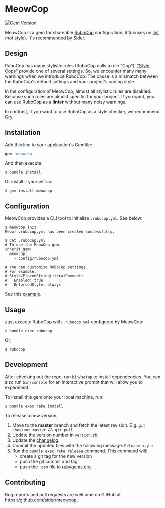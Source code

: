 # MeowCop

[![Gem Version](https://badge.fury.io/rb/meowcop.svg)](https://badge.fury.io/rb/meowcop)

MeowCop is a gem for shareable [RuboCop](https://rubocop.org) configuration, it focuses on [lint](https://en.wikipedia.org/wiki/Lint_(software)) (not style).
It's recommended by [Sider](https://sider.review).

## Design

RuboCop has many stylistic rules (RuboCop calls a rule "Cop"). ["Style Cops"](https://docs.rubocop.org/rubocop/cops_style.html) provide one of several settings.
So, we encounter many many warnings when we introduce RuboCop. The cause is a mismatch between the RuboCop's default settings and your project's coding style.

In the configuration of MeowCop, almost all stylistic rules are disabled. Because such rules are almost specific for your project.
If you want, you can use RuboCop as a **linter** without many noisy warnings.

In contrast, if you want to use RuboCop as a style checker, we recommend [Gry](https://github.com/pocke/gry).

## Installation

Add this line to your application's Gemfile:

```ruby
gem 'meowcop'
```

And then execute:

```console
$ bundle install
```

Or install it yourself as:

```console
$ gem install meowcop
```

## Configuration

MeowCop provides a CLI tool to initialize `.rubocop.yml`. See below:

```console
$ meowcop init
Meow! .rubocop.yml has been created successfully.

$ cat .rubocop.yml
# To use the MeowCop gem.
inherit_gem:
  meowcop:
    - config/rubocop.yml

# You can customize RuboCop settings.
# For example.
# Style/FrozenStringLiteralComment:
#   Enabled: true
#   EnforcedStyle: always
```

See this [example](examples/.rubocop.yml).

## Usage

Just execute RuboCop with `.rubocop.yml` configured by MeowCop:

```console
$ bundle exec rubocop
```

Or,

```console
$ rubocop
```

## Development

After checking out the repo, run `bin/setup` to install dependencies. You can also run `bin/console` for an interactive prompt that will allow you to experiment.

To install this gem onto your local machine, run:

```console
$ bundle exec rake install
```

To release a new version,

1. Move to the **master** branch and fetch the latest revision. E.g. `git checkout master && git pull`
2. Update the version number in [`version.rb`](lib/meowcop/version.rb).
3. Update the [changelog](CHANGELOG.md).
4. Commit the updated files with the following message: `Release x.y.z`
5. Run the `bundle exec rake release` command. This command will:
    - create a git tag for the new version
    - push the git commit and tag
    - push the `.gem` file to [rubygems.org](https://rubygems.org)

## Contributing

Bug reports and pull requests are welcome on GitHub at <https://github.com/sider/meowcop>.
